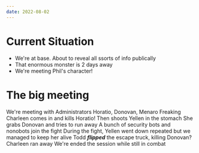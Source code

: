 ```yaml
---
date: 2022-08-02
---
```


# Current Situation

- We're at base. About to reveal all ssorts of info publically
- That enormous monster is 2 days away
- We're meeting Phil's character!

# The big meeting

We're meeting with Administrators Horatio, Donovan, Menaro
Freaking Charleen comes in and kills Horatio!
Then shoots Yellen in the stomach
She grabs Donovan and tries to run away
A bunch of security bots and nonobots join the fight
During the fight, Yellen went down repeated but we managed to keep her alive
Todd _**flipped**_ the escape truck, killing Donovan?
Charleen ran away
We're ended the session while still in combat

